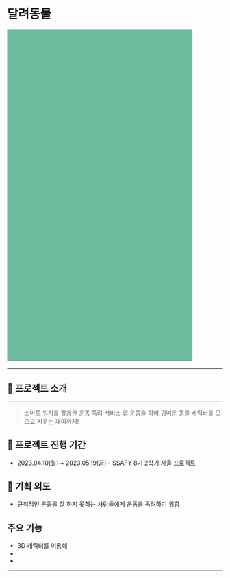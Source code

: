 # 달려동물

![달려동물](readme_asset/달려동물.gif)

---

## :dog: 프로젝트 소개
---
> 스마트 워치를 활용한 운동 독려 서비스 앱
> 운동을 하여 귀여운 동물 캐릭터를 모으고 키우는 재미까지!


## :date: 프로젝트 진행 기간

- 2023.04.10(월) ~ 2023.05.19(금) - SSAFY 8기 2학기 자율 프로젝트


## :thinking: 기획 의도

- 규칙적인 운동을 잘 하지 못하는 사람들에게 운동을 독려하기 위함  


## 주요 기능

- 3D 캐릭터를 이용해 
- 
- 


---

